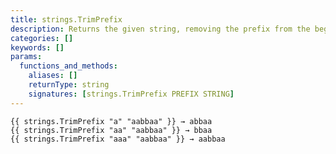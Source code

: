 ```yaml
---
title: strings.TrimPrefix
description: Returns the given string, removing the prefix from the beginning of the string.
categories: []
keywords: []
params:
  functions_and_methods:
    aliases: []
    returnType: string
    signatures: [strings.TrimPrefix PREFIX STRING]
---
```


```go-html-template
{{ strings.TrimPrefix "a" "aabbaa" }} → abbaa
{{ strings.TrimPrefix "aa" "aabbaa" }} → bbaa
{{ strings.TrimPrefix "aaa" "aabbaa" }} → aabbaa
```
